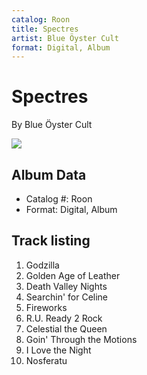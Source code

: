 ```yaml
---
catalog: Roon
title: Spectres
artist: Blue Öyster Cult
format: Digital, Album
---
```


# Spectres

By Blue Öyster Cult

![](../../assets/albumcovers/Blue_Öyster_Cult-Spectres.png)

## Album Data

- Catalog #: Roon
- Format: Digital, Album


## Track listing


1. Godzilla
2. Golden Age of Leather
3. Death Valley Nights
4. Searchin' for Celine
5. Fireworks
6. R.U. Ready 2 Rock
7. Celestial the Queen
8. Goin' Through the Motions
9. I Love the Night
10. Nosferatu

